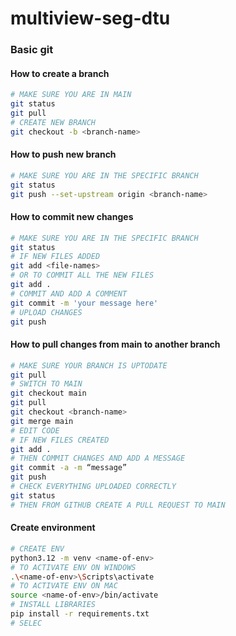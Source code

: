 # multiview-seg-dtu

### Basic git
#### How to create a branch
```bash
# MAKE SURE YOU ARE IN MAIN
git status
git pull
# CREATE NEW BRANCH
git checkout -b <branch-name>
```

#### How to push new branch
```bash
# MAKE SURE YOU ARE IN THE SPECIFIC BRANCH
git status
git push --set-upstream origin <branch-name> 
```

#### How to commit new changes
```bash
# MAKE SURE YOU ARE IN THE SPECIFIC BRANCH
git status
# IF NEW FILES ADDED
git add <file-names>
# OR TO COMMIT ALL THE NEW FILES
git add .
# COMMIT AND ADD A COMMENT
git commit -m 'your message here'
# UPLOAD CHANGES
git push
```

#### How to pull changes from main to another branch

``` bash
# MAKE SURE YOUR BRANCH IS UPTODATE
git pull
# SWITCH TO MAIN
git checkout main
git pull
git checkout <branch-name>
git merge main
# EDIT CODE
# IF NEW FILES CREATED
git add .
# THEN COMMIT CHANGES AND ADD A MESSAGE
git commit -a -m “message”
git push
# CHECK EVERYTHING UPLOADED CORRECTLY
git status
# THEN FROM GITHUB CREATE A PULL REQUEST TO MAIN
```

#### Create environment

``` bash
# CREATE ENV
python3.12 -m venv <name-of-env>
# TO ACTIVATE ENV ON WINDOWS
.\<name-of-env>\Scripts\activate
# TO ACTIVATE ENV ON MAC
source <name-of-env>/bin/activate
# INSTALL LIBRARIES
pip install -r requirements.txt
# SELEC

```
